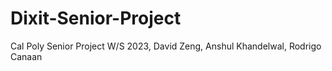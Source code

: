 # Dixit-Senior-Project
Cal Poly Senior Project W/S 2023, David Zeng, Anshul Khandelwal, Rodrigo Canaan


